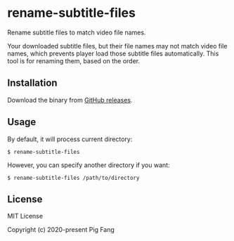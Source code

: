 # rename-subtitle-files

Rename subtitle files to match video file names.

Your downloaded subtitle files, but their file names may not match video file names, which prevents player load those subtitle files automatically. This tool is for renaming them, based on the order.

## Installation

Download the binary from [GitHub releases](https://github.com/g-plane/rename-subtitle-files/releases).

## Usage

By default, it will process current directory:

```
$ rename-subtitle-files
```

However, you can specify another directory if you want:

```
$ rename-subtitle-files /path/to/directory
```

## License

MIT License

Copyright (c) 2020-present Pig Fang
